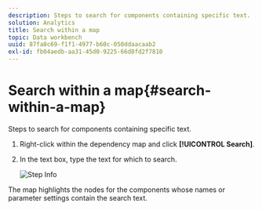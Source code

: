 ```yaml
---
description: Steps to search for components containing specific text.
solution: Analytics
title: Search within a map
topic: Data workbench
uuid: 87fa8c69-f1f1-4977-b60c-050ddaacaab2
exl-id: fb04aedb-aa31-45d0-9225-66d8fd2f7810
---
```

# Search within a map{#search-within-a-map}

Steps to search for components containing specific text.

1. Right-click within the dependency map and click **[!UICONTROL Search]**.
1. In the text box, type the text for which to search.

   ![Step Info](assets/vis_DependencyMap_Search.png)

The map highlights the nodes for the components whose names or parameter settings contain the search text.

